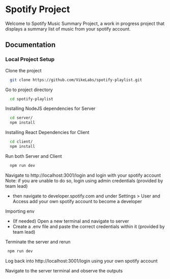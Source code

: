 # Spotify Project

Welcome to Spotify Music Summary Project, a work in progress project that displays a summary list of music from your spotify account.


## Documentation

### Local Project Setup

Clone the project

```bash
  git clone https://github.com/VikeLabs/spotify-playlist.git
```

Go to project directory 

```bash
  cd spotify-playlist
```

Installing NodeJS dependencies for Server

```bash
  cd server/
  npm install
```

Installing React Dependencies for Client

```bash
  cd client/
  npm install
```

Run both Server and Client
```bash
  npm run dev
```

Navigate to http://localhost:3001/login and login with your spotify account
Note: if you are unable to do so, login using admin credentials (provided by team lead)
- then navigate to developer.spotify.com and under Settings > User and Access add your own spotify account to become a developer

Importing env
 - (If needed) Open a new terminal and navigate to server
 - Create a .env file and paste the correct credentials within it (provided by team lead)
 
Terminate the server and rerun 

```bash
 npm run dev
```
Log back into http://localhost:3001/login using your own spotify account

Navigate to the server terminal and observe the outputs